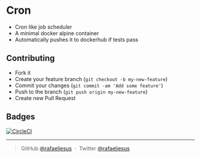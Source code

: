 # Cron

* Cron like job scheduler
* A minimal docker alpine container
* Automatically pushes it to dockerhub if tests pass

## Contributing
- Fork it
- Create your feature branch (`git checkout -b my-new-feature`)
- Commit your changes (`git commit -am 'Add some feature'`)
- Push to the branch (`git push origin my-new-feature`)
- Create new Pull Request

## Badges

[![CircleCI](https://circleci.com/gh/rafaeljesus/cron.svg?style=svg)](https://circleci.com/gh/rafaeljesus/cron)

---

> GitHub [@rafaeljesus](https://github.com/rafaeljesus) &nbsp;&middot;&nbsp;
> Twitter [@rafaeljesus](https://twitter.com/_jesus_rafael)
